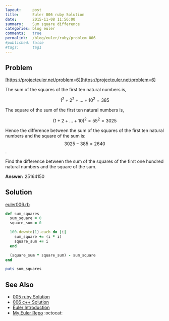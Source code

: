```yaml
---
layout:     post
title:      Euler 006 ruby Solution
date:       2015-11-08 11:56:00
summary:    Sum square difference
categories: blog euler
comments:   true
permalink:  /blog/euler/ruby/problem_006
#published: false
#tags:      tag1
---
```


## Problem

[https://projecteuler.net/problem=6](https://projecteuler.net/problem=6)

The sum of the squares of the first ten natural numbers is,

$$1^2 + 2^2 + ... + 10^2 = 385$$

The square of the sum of the first ten natural numbers is,

$$(1 + 2 + ... + 10)^2 = 55^2 = 3025$$

Hence the difference between the sum of the squares of the first ten natural numbers and the square of the sum is: $$3025 − 385 = 2640$$.

Find the difference between the sum of the squares of the first one hundred natural numbers and the square of the sum.

**Answer:** 25164150

## Solution

[euler006.rb](https://github.com/tvarley/euler/blob/master/ruby/euler006.rb)

``` ruby
def sum_squares
  sum_square = 0
  square_sum = 0

  100.downto(1).each do |i|
    sum_square += (i * i)
    square_sum += i
  end

  (square_sum * square_sum) - sum_square
end

puts sum_squares
```

## See Also
* [005 ruby Solution]({{site.baseurl}}/blog/euler/ruby/problem_005)
* [006 c++ Solution]({{site.baseurl}}/blog/euler/cpp/problem_006)
* [Euler Introduction]({{site.baseurl}}/blog/euler/introduction)
* [My Euler Repo](https://github.com/tvarley/euler) :octocat:
